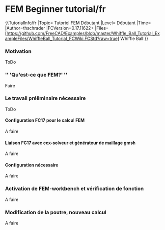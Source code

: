 # FEM Beginner tutorial/fr

 {{TutorialInfo/fr
|Topic= Tutoriel FEM Débutant
|Level= Débutant
|Time=
|Author=thschrader
|FCVersion=0.17.11622+
|Files=[https://github.com/FreeCAD/Examples/blob/master/Whiffle_Ball_Tutorial_ExampleFiles/WhiffleBall_Tutorial_FCWiki.FCStd?raw=true] Whiffle Ball
}}

### **Motivation**

ToDo

### \'\' \'Qu\'est-ce que FEM?\' \'\' 

Faire

### **Le travail préliminaire nécessaire** 

ToDo

#### **Configuration FC17 pour le calcul FEM** 

A faire

#### **Liaison FC17 avec ccx-solveur et générateur de maillage gmsh** 

A faire

#### **Configuration nécessaire** 

A faire

### **Activation de FEM-workbench et vérification de fonction** 

A faire

### **Modification de la poutre, nouveau calcul** 

A faire





